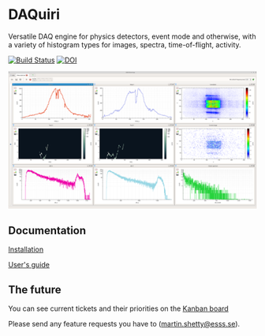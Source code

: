 # DAQuiri
Versatile DAQ engine for physics detectors, event mode and otherwise, with a variety of histogram types for images, spectra, time-of-flight, activity.

[![Build Status](https://jenkins.esss.dk/dm/job/ess-dmsc/job/daquiri/job/master/badge/icon)](https://jenkins.esss.dk/dm/job/ess-dmsc/job/daquiri/job/master/)
[![DOI](https://zenodo.org/badge/94489375.svg)](https://zenodo.org/badge/latestdoi/94489375)

![screenshot](documentation/screenshot.png)


## Documentation

[Installation](documentation/installation.md)

[User's guide](documentation/README.md)

## The future

You can see current tickets and their priorities on the [Kanban board](https://github.com/ess-dmsc/daquiri/projects/1)

Please send any feature requests you have to (martin.shetty@esss.se).
